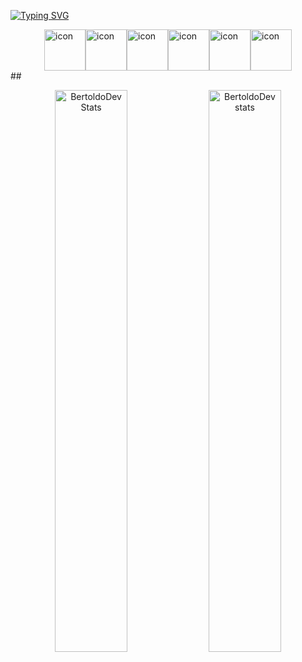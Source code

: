 <a href="https://git.io/typing-svg"><img src="https://readme-typing-svg.herokuapp.com?font=Crushed&weight=300&size=23&pause=1000&color=F7F7F7&center=true&width=435&lines=Ol%C3%A1%2C+me+chamo+Ladislau+Bertoldo.;E+estudo+Engenharia+de+Software" alt="Typing SVG" /></a>


<div dir="auto" style="display: flex; justify-content: center;"><img src="https://techstack-generator.vercel.app/github-icon.svg" alt="icon" width="66" height="66" /><img src="https://techstack-generator.vercel.app/sass-icon.svg" alt="icon" width="66" height="66" /><img src="https://techstack-generator.vercel.app/js-icon.svg" alt="icon" width="66" height="66" /><img src="https://techstack-generator.vercel.app/react-icon.svg" alt="icon" width="66" height="66" /><img src="https://techstack-generator.vercel.app/jest-icon.svg" alt="icon" width="66" height="66" /><img src="https://techstack-generator.vercel.app/ts-icon.svg" alt="icon" width="66" height="66" /></div>
##
<p align="center">
    <img src="https://github-readme-stats-one-bice.vercel.app/api?username=BertoldoDeveloper" width="48%" alt="BertoldoDev Stats"/>
    <img src="https://github-readme-streak-stats.herokuapp.com/?user=BertoldoDeveloper"  width="48%" alt="BertoldoDev stats"/>
</p>
